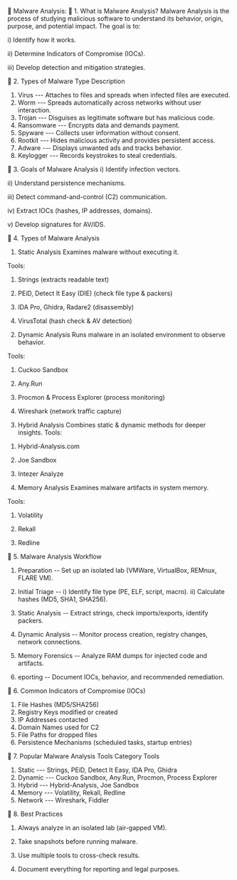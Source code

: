 🦠 Malware Analysis: 
🔸 1. What is Malware Analysis?
Malware Analysis is the process of studying malicious software to understand its behavior, origin, purpose, and potential impact. The goal is to:

i) Identify how it works.

ii) Determine Indicators of Compromise (IOCs).

iii) Develop detection and mitigation strategies.

🔸 2. Types of Malware
Type	               Description
1) Virus --- Attaches to files and spreads when infected files are executed.
2) Worm ---	Spreads automatically across networks without user interaction.
3) Trojan ---	Disguises as legitimate software but has malicious code.
4) Ransomware ---	Encrypts data and demands payment.
5) Spyware ---	Collects user information without consent.
6) Rootkit ---	Hides malicious activity and provides persistent access.
7) Adware ---	Displays unwanted ads and tracks behavior.
8) Keylogger ---	Records keystrokes to steal credentials.

🔸 3. Goals of Malware Analysis
i) Identify infection vectors.

ii) Understand persistence mechanisms.

iii) Detect command-and-control (C2) communication.

iv) Extract IOCs (hashes, IP addresses, domains).

v) Develop signatures for AV/IDS.

🔸 4. Types of Malware Analysis
1. Static Analysis
Examines malware without executing it.

Tools:
1) Strings (extracts readable text)

2) PEiD, Detect It Easy (DIE) (check file type & packers)

3) IDA Pro, Ghidra, Radare2 (disassembly)

4) VirusTotal (hash check & AV detection)

2. Dynamic Analysis
Runs malware in an isolated environment to observe behavior.

Tools:
1) Cuckoo Sandbox

2) Any.Run

3) Procmon & Process Explorer (process monitoring)

4) Wireshark (network traffic capture)

3. Hybrid Analysis
Combines static & dynamic methods for deeper insights.
Tools:
1) Hybrid-Analysis.com

2) Joe Sandbox

3) Intezer Analyze

4. Memory Analysis
Examines malware artifacts in system memory.

Tools:
1) Volatility

2) Rekall

3) Redline

🔸 5. Malware Analysis Workflow
1) Preparation -- Set up an isolated lab (VMWare, VirtualBox, REMnux, FLARE VM).

2) Initial Triage -- i) Identify file type (PE, ELF, script, macro). ii) Calculate hashes (MD5, SHA1, SHA256).

3) Static Analysis -- Extract strings, check imports/exports, identify packers.

4) Dynamic Analysis -- Monitor process creation, registry changes, network connections.

5) Memory Forensics -- Analyze RAM dumps for injected code and artifacts.

6) eporting -- Document IOCs, behavior, and recommended remediation.

🔸 6. Common Indicators of Compromise (IOCs)
1) File Hashes (MD5/SHA256)
2) Registry Keys modified or created
3) IP Addresses contacted
4) Domain Names used for C2
5) File Paths for dropped files
6) Persistence Mechanisms (scheduled tasks, startup entries)

🔸 7. Popular Malware Analysis Tools
Category	           Tools
1) Static ---	Strings, PEiD, Detect It Easy, IDA Pro, Ghidra
2) Dynamic ---	Cuckoo Sandbox, Any.Run, Procmon, Process Explorer
3) Hybrid ---	Hybrid-Analysis, Joe Sandbox
4) Memory ---	Volatility, Rekall, Redline
5) Network ---	Wireshark, Fiddler

🔸 8. Best Practices
1) Always analyze in an isolated lab (air-gapped VM).

2) Take snapshots before running malware.

3) Use multiple tools to cross-check results.

4) Document everything for reporting and legal purposes.
